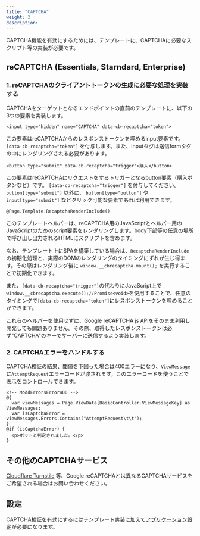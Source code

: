 ```yaml
---
title: "CAPTCHA"
weight: 2
description:
---
```


CAPTCHA機能を有効にするためには、テンプレートに、CAPTCHAに必要なスクリプト等の実装が必要です。

## reCAPTCHA (Essentials, Starndard, Enterprise)

### 1. reCAPTCHAのクライアントトークンの生成に必要な処理を実装する

CAPTCHAをターゲットとなるエンドポイントの直前のテンプレートに、以下の3つの要素を実装します。

```
<input type="hidden" name="CAPTCHA" data-cb-recaptcha="token">
```
この要素はreCAPTCHAからのレスポンストークンを埋めるinput要素です。 `[data-cb-recaptcha="token"]` を付与します。また、inputタグは送信formタグの中にレンダリングされる必要があります。


```
<button type="submit" data-cb-recaptcha="trigger">購入</button>
```
この要素はreCAPTCHAにリクエストをするトリガーとなるbutton要素（購入ボタンなど）です。 `[data-cb-recaptcha="trigger"]` を付与してください。
`button[type="submit"]` 以外に、 `button[type="button"]` や `input[type="submit"]` などクリック可能な要素であれば利用できます。

```
@Page.Template.RecaptchaRenderInclude()
```
このテンプレートヘルパーは、reCAPTCHA用のJavaScriptとヘルパー用のJavaScriptのためのscript要素をレンダリングします。body下部等の任意の場所で呼び出し出力されるHTMLにスクリプトを含めます。


なお、テンプレート上にSPAを構築している場合は、`RecaptchaRenderInclude` の初期化処理と、実際のDOMのレンダリングのタイミングにずれが生じ得ます。その際はレンダリング後に `window.__cbrecaptcha.mount();` を実行することで初期化できます。

<!-- textlint-disable ja-technical-writing/sentence-length -->
また、`[data-cb-recaptcha="trigger"]`の代わりにJavaScript上で`window.__cbrecaptcha.execute();//Promise<void>`を使用することで、任意のタイミングで`[data-cb-recaptcha="token"]`にレスポンストークンを埋めることができます。
<!-- textlint-enable ja-technical-writing/sentence-length -->

これらのヘルパーを使用せずに、Google reCAPTCHA js APIをそのまま利用し開発しても問題ありません。その際、取得したレスポンストークンは必ず"CAPTCHA"のキーでサーバーに送信するよう実装します。

### 2. CAPTCHAエラーをハンドルする 

CAPTCHA検証の結果、閾値を下回った場合は400エラーになり、`ViewMessage`に`AttemptRequest`エラーコードが渡されます。このエラーコードを使うことで表示をコントロールできます。

```
<!-- ModdErrorsError400 -->
@{
  var viewMessages = Page.ViewData[BasicController.ViewMessageKey] as ViewMessages;
  var isCaptchaError = viewMessages.Errors.Contains("AttemptRequest\t\t"); 
}
@if (isCaptchaError) {
  <p>ボットと判定されました。</p>
}
```

## その他のCAPTCHAサービス

[Cloudflare Turnstile](https://www.cloudflare.com/ja-jp/products/turnstile/) 等、Google reCAPTCHAとは異なるCAPTCHAサービスをご希望される場合はお問い合わせください。

## 設定

CAPTCHA検証を有効にするにはテンプレート実装に加えて[アプリケーション設定](../../management/admin/ec/config/#captcha)が必要になります。

